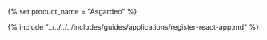 {% set product_name = "Asgardeo" %}

{% include "../../../../includes/guides/applications/register-react-app.md" %}
